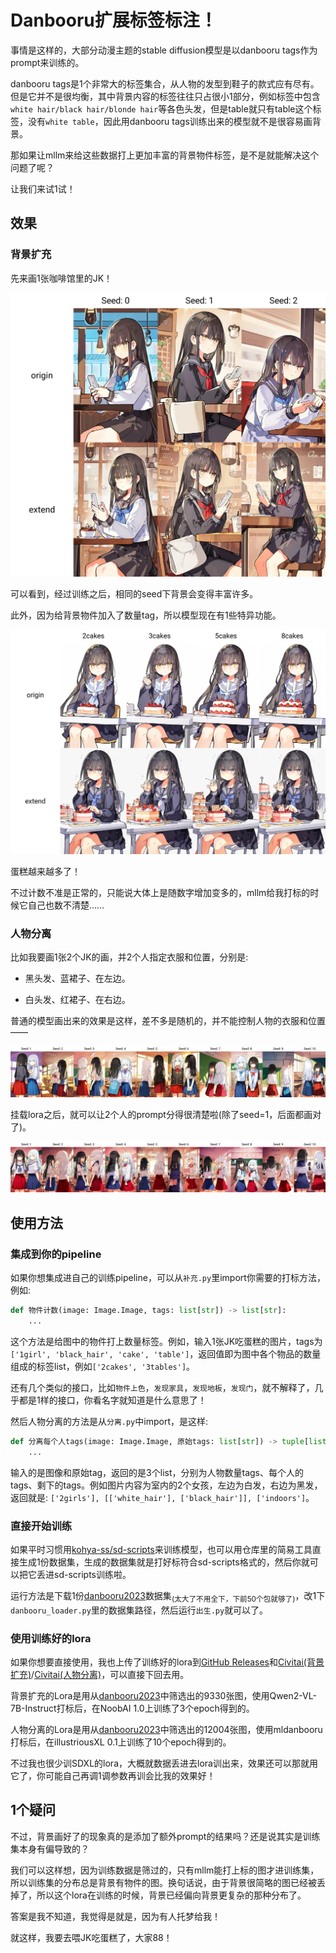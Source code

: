 # Danbooru扩展标签标注！

事情是这样的，大部分动漫主题的stable diffusion模型是以danbooru tags作为prompt来训练的。

danbooru tags是1个非常大的标签集合，从人物的发型到鞋子的款式应有尽有。但是它并不是很均衡，其中背景内容的标签往往只占很小1部分，例如标签中包含`white hair/black hair/blonde hair`等各色头发，但是table就只有table这个标签，没有`white table`，因此用danbooru tags训练出来的模型就不是很容易画背景。

那如果让mllm来给这些数据打上更加丰富的背景物件标签，是不是就能解决这个问题了呢？

让我们来试1试！


## 效果

### 背景扩充

先来画1张咖啡馆里的JK！

![img/cafe.webp](img/cafe.webp)

可以看到，经过训练之后，相同的seed下背景会变得丰富许多。

此外，因为给背景物件加入了数量tag，所以模型现在有1些特异功能。

![img/cake.webp](img/cake.webp)

蛋糕越来越多了！

不过计数不准是正常的，只能说大体上是随数字增加变多的，mllm给我打标的时候它自己也数不清楚……

### 人物分离

比如我要画1张2个JK的画，并2个人指定衣服和位置，分别是:

- 黑头发、蓝裙子、在左边。

- 白头发、红裙子、在右边。

普通的模型画出来的效果是这样，差不多是随机的，并不能控制人物的衣服和位置——

![img/人原.webp](img/人原.webp)

挂载lora之后，就可以让2个人的prompt分得很清楚啦(除了seed=1，后面都画对了)。

![img/人新.webp](img/人新.webp)


## 使用方法


### 集成到你的pipeline

如果你想集成进自己的训练pipeline，可以从`补充.py`里import你需要的打标方法，例如:

```python
def 物件计数(image: Image.Image, tags: list[str]) -> list[str]:
    ...
```

这个方法是给图中的物件打上数量标签。例如，输入1张JK吃蛋糕的图片，tags为`['1girl', 'black_hair', 'cake', 'table']`，返回值即为图中各个物品的数量组成的标签list，例如`['2cakes', '3tables']`。

还有几个类似的接口，比如`物件上色`，`发现家具`，`发现地板`，`发现门`，就不解释了，几乎都是1样的接口，你看名字就知道是什么意思了！

然后人物分离的方法是从`分离.py`中import，是这样:

```py
def 分离每个人tags(image: Image.Image, 原始tags: list[str]) -> tuple[list[str], list[list[str]], list[str]]:
    ...
```

输入的是图像和原始tag，返回的是3个list，分别为人物数量tags、每个人的tags、剩下的tags。例如图片内容为室内的2个女孩，左边为白发，右边为黑发，返回就是: `['2girls'], [['white_hair'], ['black_hair']], ['indoors']`。

### 直接开始训练

如果平时习惯用[kohya-ss/sd-scripts](https://github.com/kohya-ss/sd-scripts)来训练模型，也可以用仓库里的简易工具直接生成1份数据集，生成的数据集就是打好标符合sd-scripts格式的，然后你就可以把它丢进sd-scripts训练啦。

运行方法是下载1份[danbooru2023](https://huggingface.co/datasets/nyanko7/danbooru2023)数据集<sub>(太大了不用全下，下前50个包就够了)</sub>，改1下`danbooru_loader.py`里的数据集路径，然后运行`出生.py`就可以了。

### 使用训练好的lora

如果你想要直接使用，我也上传了训练好的lora到[GitHub Releases](https://github.com/RimoChan/danbooru-prompt-extend/releases)和[Civitai(背景扩充)](https://civitai.com/models/1076462)/[Civitai(人物分离)](https://civitai.com/models/1125124)，可以直接下回去用。

背景扩充的Lora是用从[danbooru2023](https://huggingface.co/datasets/nyanko7/danbooru2023)中筛选出的9330张图，使用Qwen2-VL-7B-Instruct打标后，在NoobAI 1.0上训练了3个epoch得到的。

人物分离的Lora是用从[danbooru2023](https://huggingface.co/datasets/nyanko7/danbooru2023)中筛选出的12004张图，使用mldanbooru打标后，在illustriousXL 0.1上训练了10个epoch得到的。

不过我也很少训SDXL的lora，大概就数据丢进去lora训出来，效果还可以那就用它了，你可能自己再调1调参数再训会比我的效果好！


## 1个疑问

不过，背景画好了的现象真的是添加了额外prompt的结果吗？还是说其实是训练集本身有偏导致的？

我们可以这样想，因为训练数据是筛过的，只有mllm能打上标的图才进训练集，所以训练集的分布总是背景有物件的图。换句话说，由于背景很简略的图已经被丢掉了，所以这个lora在训练的时候，背景已经偏向背景更复杂的那种分布了。

答案是我不知道，我觉得是就是，因为有人托梦给我！

就这样，我要去喂JK吃蛋糕了，大家88！
